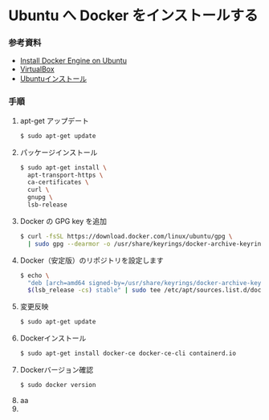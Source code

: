 # Ubuntu へ Docker をインストールする
### 参考資料
* [Install Docker Engine on Ubuntu](https://docs.docker.com/engine/install/ubuntu/)
* [VirtualBox](https://qiita.com/HirMtsd/items/be1c8afe708e901e1100)
* [Ubuntuインストール](https://qiita.com/HirMtsd/items/225c20b77a7cd5194834)

### 手順
1. apt-get アップデート
    ```sh
    $ sudo apt-get update
    ```
2. パッケージインストール
    ```sh
    $ sudo apt-get install \
      apt-transport-https \
      ca-certificates \
      curl \
      gnupg \
      lsb-release
    ```
3. Docker の GPG key を追加
    ```sh
    $ curl -fsSL https://download.docker.com/linux/ubuntu/gpg \
      | sudo gpg --dearmor -o /usr/share/keyrings/docker-archive-keyring.gpg
    ```
4. Docker（安定版）のリポジトリを設定します
    ```sh
    $ echo \
      "deb [arch=amd64 signed-by=/usr/share/keyrings/docker-archive-keyring.gpg] https://download.docker.com/linux/ubuntu \
      $(lsb_release -cs) stable" | sudo tee /etc/apt/sources.list.d/docker.list > /dev/null
    ```
5. 変更反映
    ```sh
    $ sudo apt-get update
    ```
6. Dockerインストール
    ```sh
    $ sudo apt-get install docker-ce docker-ce-cli containerd.io
    ```
7. Dockerバージョン確認
    ```sh
    $ sudo docker version
    ```
9. aa
10. 
    
    
    
    
    



